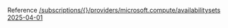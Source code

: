 Reference [/subscriptions/{}/providers/microsoft.compute/availabilitysets 2025-04-01](/Resources/mgmt-plane/L3N1YnNjcmlwdGlvbnMve30vcHJvdmlkZXJzL21pY3Jvc29mdC5jb21wdXRlL2F2YWlsYWJpbGl0eXNldHM=/2025-04-01.xml)
